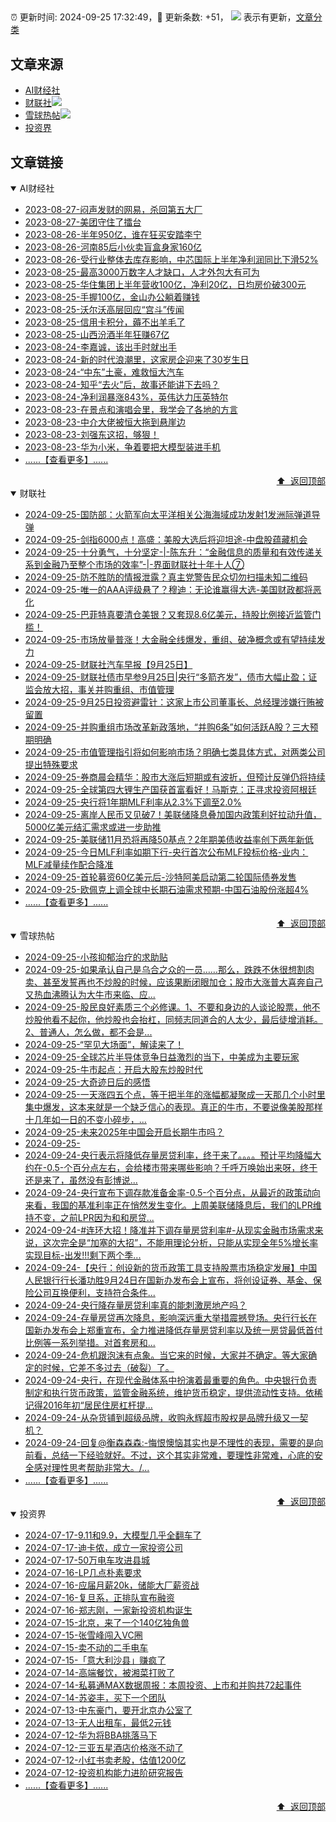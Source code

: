 ##

:alarm_clock: 更新时间: 2024-09-25 17:32:49，:rocket: 更新条数: +51， ![](/assets/dot.png) 表示有更新，[文章分类](/TAGS.md)

## 文章来源

- [AI财经社](#ai财经社)  
- [财联社](#财联社)![](/assets/dot.png)   
- [雪球热帖](#雪球热帖)![](/assets/dot.png)   
- [投资界](#投资界)  

## 文章链接

<details open>
<summary id="ai财经社">
 AI财经社
</summary>


- [2023-08-27-闷声发财的网易，杀回第五大厂](https://www.aicaijing.com.cn/article/18610)  
- [2023-08-27-美团守住了擂台](https://www.aicaijing.com.cn/article/18611)  
- [2023-08-26-半年950亿，谁在狂买安踏李宁](https://www.aicaijing.com.cn/article/18607)  
- [2023-08-26-河南85后小伙卖盲盒身家160亿](https://www.aicaijing.com.cn/article/18608)  
- [2023-08-26-受行业整体去库存影响，中芯国际上半年净利润同比下滑52%](https://www.aicaijing.com.cn/article/18609)  
- [2023-08-25-最高3000万数字人才缺口，人才外包大有可为](https://www.aicaijing.com.cn/article/18601)  
- [2023-08-25-华住集团上半年营收100亿，净利20亿，日均房价破300元](https://www.aicaijing.com.cn/article/18602)  
- [2023-08-25-手握100亿，金山办公躺着赚钱](https://www.aicaijing.com.cn/article/18603)  
- [2023-08-25-沃尔沃高层回应“宫斗”传闻](https://www.aicaijing.com.cn/article/18604)  
- [2023-08-25-信用卡积分，薅不出羊毛了](https://www.aicaijing.com.cn/article/18605)  
- [2023-08-25-山西汾酒半年狂赚67亿](https://www.aicaijing.com.cn/article/18606)  
- [2023-08-24-李嘉诚，该出手时就出手](https://www.aicaijing.com.cn/article/18596)  
- [2023-08-24-新的时代浪潮里，这家房企迎来了30岁生日](https://www.aicaijing.com.cn/article/18597)  
- [2023-08-24-“中东”土豪，难救恒大汽车](https://www.aicaijing.com.cn/article/18598)  
- [2023-08-24-知乎“去火”后，故事还能讲下去吗？](https://www.aicaijing.com.cn/article/18599)  
- [2023-08-24-净利润暴涨843%，英伟达力压英特尔](https://www.aicaijing.com.cn/article/18600)  
- [2023-08-23-在景点和演唱会里，我学会了各地的方言](https://www.aicaijing.com.cn/article/18591)  
- [2023-08-23-中介大佬被恒大拖到悬崖边](https://www.aicaijing.com.cn/article/18592)  
- [2023-08-23-刘强东这招，够狠！](https://www.aicaijing.com.cn/article/18593)  
- [2023-08-23-华为小米，争着要把大模型装进手机](https://www.aicaijing.com.cn/article/18594)  
- [......【查看更多】......](/details/AI财经社.md)

<div align="right"><a href="#文章来源">⬆ &nbsp;返回顶部</a></div>
</details>

<details open>
<summary id="财联社">
 财联社
</summary>


- [2024-09-25-国防部：火箭军向太平洋相关公海海域成功发射1发洲际弹道导弹](https://www.cls.cn/detail/1808524)  
- [2024-09-25-剑指6000点！高盛：美股大选后将迎坦途-中盘股蕴藏机会](https://www.cls.cn/detail/1808504)  
- [2024-09-25-十分勇气，十分坚定-|-陈东升：“金融信息的质量和有效传递关系到金融乃至整个市场的效率”-|-界面财联社十年十人⑦](https://www.cls.cn/detail/1807381)  
- [2024-09-25-防不胜防的情报泄露？真主党警告民众切勿扫描未知二维码](https://www.cls.cn/detail/1808482)  
- [2024-09-25-唯一的AAA评级悬了？穆迪：无论谁赢得大选-美国财政都将恶化](https://www.cls.cn/detail/1808453)  
- [2024-09-25-巴菲特真要清仓美银？又套现8.6亿美元，持股比例接近监管门槛！](https://www.cls.cn/detail/1808420)  
- [2024-09-25-市场放量普涨！大金融全线爆发，重组、破净概念或有望持续发力](https://www.cls.cn/detail/1808419)  
- [2024-09-25-财联社汽车早报【9月25日】](https://www.cls.cn/detail/1808351)  
- [2024-09-25-财联社债市早参9月25日|央行“多箭齐发”，债市大幅止盈；证监会放大招，事关并购重组、市值管理](https://www.cls.cn/detail/1808332)  
- [2024-09-25-9月25日投资避雷针：这家上市公司董事长、总经理涉嫌行贿被留置](https://www.cls.cn/detail/1808328)  
- [2024-09-25-并购重组市场改革新政落地，“并购6条”如何活跃A股？三大预期明确](https://www.cls.cn/detail/1808329)  
- [2024-09-25-市值管理指引将如何影响市场？明确七类具体方式，对两类公司提出特殊要求](https://www.cls.cn/detail/1808323)  
- [2024-09-25-券商晨会精华：股市大涨后短期或有波折，但预计反弹仍将持续](https://www.cls.cn/detail/1808322)  
- [2024-09-25-全球第四大锂生产国获首富看好！马斯克：正寻求投资阿根廷](https://www.cls.cn/detail/1808336)  
- [2024-09-25-央行将1年期MLF利率从2.3%下调至2.0%](https://www.cls.cn/detail/1808354)  
- [2024-09-25-离岸人民币又见破7！美联储降息叠加国内政策利好拉动升值，5000亿美元结汇需求或进一步助推](https://www.cls.cn/detail/1808363)  
- [2024-09-25-美联储11月恐将再降50基点？2年期美债收益率创下两年新低](https://www.cls.cn/detail/1808362)  
- [2024-09-25-今日MLF利率如期下行-央行首次公布MLF投标价格-业内：MLF减量续作配合降准](https://www.cls.cn/detail/1808380)  
- [2024-09-25-首轮募资60亿美元后-沙特阿美启动第二轮国际债券发售](https://www.cls.cn/detail/1808489)  
- [2024-09-25-欧佩克上调全球中长期石油需求预期-中国石油股份涨超4%](https://www.cls.cn/detail/1808518)  
- [......【查看更多】......](/details/财联社.md)

<div align="right"><a href="#文章来源">⬆ &nbsp;返回顶部</a></div>
</details>

<details open>
<summary id="雪球热帖">
 雪球热帖
</summary>


- [2024-09-25-小孩抑郁治疗的求助贴](https://xueqiu.com/9186203676/305648831)  
- [2024-09-25-如果承认自己是乌合之众的一员……那么，跌跌不休很想割肉卖、甚至发誓再也不炒股的时候，应该果断闭眼加仓；股市大涨普大喜奔自己又热血沸腾认为大牛市来临、应...](https://xueqiu.com/1761234358/305615236)  
- [2024-09-25-股民良好素质三个必修课。1、不要和身边的人谈论股票，他不炒股他看不起你，他炒股也会抬杠，同频志同道合的人太少，最后徒增消耗。2、普通人，怎么做，都不会是...](https://xueqiu.com/6594360415/305553621)  
- [2024-09-25-“罕见大场面”，解读来了！](https://xueqiu.com/4977783185/305597493)  
- [2024-09-25-全球芯片半导体竞争日益激烈的当下，中美成为主要玩家](https://xueqiu.com/5773569265/305582102)  
- [2024-09-25-牛市起点：开启大股东炒股时代](https://xueqiu.com/9333565636/305573700)  
- [2024-09-25-大奇迹日后的感悟](https://xueqiu.com/6451611049/305550476)  
- [2024-09-25-一天涨四五个点，等于把半年的涨幅都凝聚成一天那几个小时里集中爆发，这本来就是一个缺乏信心的表现。真正的牛市，不要说像美股那样十几年如一日的不变小碎步，...](https://xueqiu.com/5939653998/305598108)  
- [2024-09-25-未来2025年中国会开启长期牛市吗？](https://xueqiu.com/6751894285/305621959)  
- [2024-09-25-](https://xueqiu.com/4212900091/305557339)  
- [2024-09-24-央行表示将降低存量房贷利率，终于来了。。。。预计平均降幅大约在-0.5-个百分点左右，会给楼市带来哪些影响？千呼万唤始出来呀，终于还是来了，虽然没有彭博说...](https://xueqiu.com/5011489057/305406538)  
- [2024-09-24-央行宣布下调存款准备金率-0.5-个百分点，从最近的政策动向来看，我国的基准利率正在悄然发生变化。上周美联储降息后，我们的LPR维持不变，之前LPR因为和和房贷...](https://xueqiu.com/9333565636/305422649)  
- [2024-09-24-#连环大招！降准并下调存量房贷利率#-从现实金融市场需求来说，这次完全是“加塞的大招”，不能用理论分析，只能从实现全年5%增长率实现目标-出发!!!剩下两个季...](https://xueqiu.com/5939653998/305401379)  
- [2024-09-24-【央行：创设新的货币政策工具支持股票市场稳定发展】中国人民银行行长潘功胜9月24日在国新办发布会上宣布，将创设证券、基金、保险公司互换便利，支持符合条件...](https://xueqiu.com/5124430882/305394278)  
- [2024-09-24-央行降存量房贷利率真的能刺激房地产吗？](https://xueqiu.com/5939653998/305425708)  
- [2024-09-24-存量房贷再次降息，影响深远重大举措震撼登场。央行行长在国新办发布会上郑重宣布，全力推进降低存量房贷利率以及统一房贷最低首付比例等一系列举措。对首套房和...](https://xueqiu.com/5773569265/305417565)  
- [2024-09-24-危机跟泡沫有点象。当它来的时候，大家并不确定。等大家确定的时候，它差不多过去（破裂）了。](https://xueqiu.com/1955602780/305426102)  
- [2024-09-24-央行，在现代金融体系中扮演着最重要的角色。中央银行负责制定和执行货币政策，监管金融系统，维护货币稳定，提供流动性支持。依稀记得2016年初“居民住房杠杆提...](https://xueqiu.com/9742512811/305444970)  
- [2024-09-24-从杂货铺到超级品牌，收购永辉超市股权是品牌升级又一契机？](https://xueqiu.com/9572732050/305469832)  
- [2024-09-24-回复@衡森森森:-悔恨懊恼其实也是不理性的表现，需要的是向前看，总结一下经验就好。不过，这个其实非常难，要理性非常难，心底的安全感对理性思考帮助非常大。/...](https://xueqiu.com/1247347556/305424524)  
- [......【查看更多】......](/details/雪球热帖.md)

<div align="right"><a href="#文章来源">⬆ &nbsp;返回顶部</a></div>
</details>

<details open>
<summary id="投资界">
 投资界
</summary>


- [2024-07-17-9.11和9.9，大模型几乎全翻车了](https://posts.careerengine.us/p/6697778c44726b29bffa3a09)  
- [2024-07-17-迪卡侬，成立一家投资公司](https://posts.careerengine.us/p/6697778c44726b29bffa3a01)  
- [2024-07-17-50万电车攻进县城](https://posts.careerengine.us/p/6697779c831e1d29eea44253)  
- [2024-07-16-LP几点朴素要求](https://posts.careerengine.us/p/669636a8720ed522248054dc)  
- [2024-07-16-应届月薪20k，储能大厂薪资战](https://posts.careerengine.us/p/669636a8720ed522248054d4)  
- [2024-07-16-复旦系，正排队宣布融资](https://posts.careerengine.us/p/66963699cb38e136a496986c)  
- [2024-07-16-郑志刚，一家新投资机构诞生](https://posts.careerengine.us/p/66963699cb38e136a4969874)  
- [2024-07-15-北京，来了一个140亿独角兽](https://posts.careerengine.us/p/6694db59a0c3ac562b61f9af)  
- [2024-07-15-张雪峰闯入VC圈](https://posts.careerengine.us/p/6694db59a0c3ac562b61f9b7)  
- [2024-07-15-卖不动的二手电车](https://posts.careerengine.us/p/6694db6836b2f1565d9b541a)  
- [2024-07-15-「意大利沙县」赚疯了](https://posts.careerengine.us/p/6694db6836b2f1565d9b5422)  
- [2024-07-14-高端餐饮，被湘菜打败了](https://posts.careerengine.us/p/6693862333c6e710d0bf9dc4)  
- [2024-07-14-私募通MAX数据周报：本周投资、上市和并购共72起事件](https://posts.careerengine.us/p/6693862333c6e710d0bf9dcc)  
- [2024-07-14-苏姿丰，买下一个团队](https://posts.careerengine.us/p/6693861481427510b2b9c123)  
- [2024-07-13-中东豪门，要开北京办公室了](https://posts.careerengine.us/p/66922794a876f80d113b51fe)  
- [2024-07-13-无人出租车，最低2元钱](https://posts.careerengine.us/p/669227b82202ae0dfac5d713)  
- [2024-07-12-华为将BBA挑落马下](https://posts.careerengine.us/p/6690a6c68082df14ead7eaac)  
- [2024-07-12-三亚五星酒店价格涨不动了](https://posts.careerengine.us/p/6690a6c68082df14ead7eaa4)  
- [2024-07-12-小红书卖老股，估值1200亿](https://posts.careerengine.us/p/6690a6b756b00014bcc00e8f)  
- [2024-07-12-投资机构能力进阶研究报告](https://posts.careerengine.us/p/6690a6b756b00014bcc00e87)  
- [......【查看更多】......](/details/投资界.md)

<div align="right"><a href="#文章来源">⬆ &nbsp;返回顶部</a></div>
</details>
